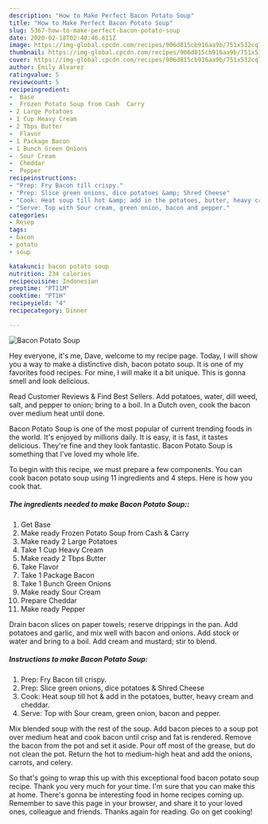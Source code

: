 ```yaml
---
description: "How to Make Perfect Bacon Potato Soup"
title: "How to Make Perfect Bacon Potato Soup"
slug: 5367-how-to-make-perfect-bacon-potato-soup
date: 2020-02-18T02:40:46.611Z
image: https://img-global.cpcdn.com/recipes/906d815cb916aa9b/751x532cq70/bacon-potato-soup-recipe-main-photo.jpg
thumbnail: https://img-global.cpcdn.com/recipes/906d815cb916aa9b/751x532cq70/bacon-potato-soup-recipe-main-photo.jpg
cover: https://img-global.cpcdn.com/recipes/906d815cb916aa9b/751x532cq70/bacon-potato-soup-recipe-main-photo.jpg
author: Emily Alvarez
ratingvalue: 5
reviewcount: 5
recipeingredient:
-  Base
-  Frozen Potato Soup from Cash  Carry
- 2 Large Potatoes
- 1 Cup Heavy Cream
- 2 Tbps Butter
-  Flavor
- 1 Package Bacon
- 1 Bunch Green Onions
-  Sour Cream
-  Cheddar
-  Pepper
recipeinstructions:
- "Prep: Fry Bacon till crispy."
- "Prep: Slice green onions, dice potatoes &amp; Shred Cheese"
- "Cook: Heat soup till hot &amp; add in the potatoes, butter, heavy cream and cheddar."
- "Serve: Top with Sour cream, green onion, bacon and pepper."
categories:
- Resep
tags:
- bacon
- potato
- soup

katakunci: bacon potato soup
nutrition: 234 calories
recipecuisine: Indonesian
preptime: "PT11M"
cooktime: "PT1H"
recipeyield: "4"
recipecategory: Dinner

---
```



![Bacon Potato Soup](https://img-global.cpcdn.com/recipes/906d815cb916aa9b/751x532cq70/bacon-potato-soup-recipe-main-photo.jpg)

Hey everyone, it's me, Dave, welcome to my recipe page. Today, I will show you a way to make a distinctive dish, bacon potato soup. It is one of my favorites food recipes. For mine, I will make it a bit unique. This is gonna smell and look delicious.

Read Customer Reviews &amp; Find Best Sellers. Add potatoes, water, dill weed, salt, and pepper to onion; bring to a boil. In a Dutch oven, cook the bacon over medium heat until done.

Bacon Potato Soup is one of the most popular of current trending foods in the world. It's enjoyed by millions daily. It is easy, it is fast, it tastes delicious. They're fine and they look fantastic. Bacon Potato Soup is something that I've loved my whole life.


To begin with this recipe, we must prepare a few components. You can cook bacon potato soup using 11 ingredients and 4 steps. Here is how you cook that.

##### The ingredients needed to make Bacon Potato Soup::

1. Get  Base
1. Make ready  Frozen Potato Soup from Cash &amp; Carry
1. Make ready 2 Large Potatoes
1. Take 1 Cup Heavy Cream
1. Make ready 2 Tbps Butter
1. Take  Flavor
1. Take 1 Package Bacon
1. Take 1 Bunch Green Onions
1. Make ready  Sour Cream
1. Prepare  Cheddar
1. Make ready  Pepper


Drain bacon slices on paper towels; reserve drippings in the pan. Add potatoes and garlic, and mix well with bacon and onions. Add stock or water and bring to a boil. Add cream and mustard; stir to blend. 

##### Instructions to make Bacon Potato Soup:

1. Prep: Fry Bacon till crispy.
1. Prep: Slice green onions, dice potatoes &amp; Shred Cheese
1. Cook: Heat soup till hot &amp; add in the potatoes, butter, heavy cream and cheddar.
1. Serve: Top with Sour cream, green onion, bacon and pepper.


Mix blended soup with the rest of the soup. Add bacon pieces to a soup pot over medium heat and cook bacon until crisp and fat is rendered. Remove the bacon from the pot and set it aside. Pour off most of the grease, but do not clean the pot. Return the hot to medium-high heat and add the onions, carrots, and celery. 

So that's going to wrap this up with this exceptional food bacon potato soup recipe. Thank you very much for your time. I'm sure that you can make this at home. There's gonna be interesting food in home recipes coming up. Remember to save this page in your browser, and share it to your loved ones, colleague and friends. Thanks again for reading. Go on get cooking!
